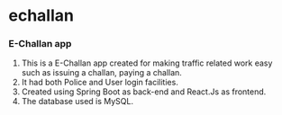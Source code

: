 # echallan
### E-Challan app
1. This is a E-Challan app created for making traffic related work easy such as issuing a challan, paying a challan.
2. It had both Police and User login facilities.
3. Created using Spring Boot as back-end and React.Js as frontend.
4. The database used is MySQL.
